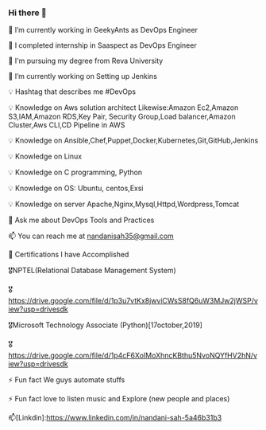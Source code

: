 ### Hi there 👋

🏢 I’m currently working in GeekyAnts as  DevOps Engineer

🏢 I completed internship in Saaspect as DevOps Engineer

🧾 I'm pursuing my degree from Reva University

🌱 I’m currently working on Setting up Jenkins 

💡 Hashtag that describes me #DevOps

💡 Knowledge on Aws solution architect Likewise:Amazon Ec2,Amazon S3,IAM,Amazon RDS,Key Pair, Security Group,Load balancer,Amazon Cluster,Aws CLI,CD Pipeline in AWS

💡 Knowledge on Ansible,Chef,Puppet,Docker,Kubernetes,Git,GitHub,Jenkins

💡 Knowledge on Linux 

💡 Knowledge on C programming, Python

💡 Knowledge on OS: Ubuntu, centos,Exsi

💡 Knowledge on server Apache,Nginx,Mysql,Httpd,Wordpress,Tomcat

💬 Ask me about DevOps Tools and Practices

📫 You can reach me at nandanisah35@gmail.com

🧾 Certifications I have Accomplished

🎖NPTEL(Relational Database Management System)

🎖https://drive.google.com/file/d/1p3u7vtKx8jwviCWsS8fQ6uW3MJw2jWSP/view?usp=drivesdk

🎖Microsoft Technology Associate (Python)[17october,2019]

🎖https://drive.google.com/file/d/1p4cF6XoIMoXhncKBthu5NvoNQYfHV2hN/view?usp=drivesdk

⚡ Fun fact We guys automate stuffs

⚡ Fun fact love to listen music and Explore (new people and places)

📫[Linkdin]:https://www.linkedin.com/in/nandani-sah-5a46b31b3

<!--
**Nandani568/Nandani568** is a ✨ _special_ ✨ repository because its `README.md` (this file) appears on your GitHub profile.

Here are some ideas to get you started:

- 🔭 I’m currently working on ...
- 🌱 I’m currently learning ...
- 👯 I’m looking to collaborate on ...
- 🤔 I’m looking for help with ...
- 💬 Ask me about ...
- 📫 How to reach me: ...
- 😄 Pronouns: ...
- ⚡ Fun fact: ...
-->
